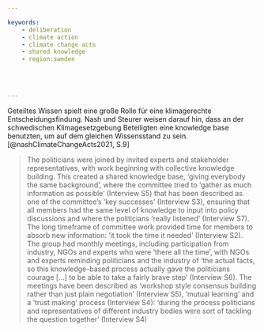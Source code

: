```yaml
---

keywords:
    - deliberation
    - climate action
    - climate change acts 
    - shared knowledge
    - region:sweden
    
    
    

---
```


Geteiltes Wissen spielt eine große Rolle für eine klimagerechte Entscheidungsfindung. Nash und Steurer weisen darauf hin, dass an der schwedischen Klimagesetzgebung Beteiligten eine knowledge base benutzten, um auf dem gleichen Wissensstand zu sein. [@nashClimateChangeActs2021, S.9]

> The politicians were joined by invited experts and stakeholder representatives, with work beginning with collective knowledge building. This created a shared knowledge base, ‘giving everybody the same background’, where the committee tried to ‘gather as much information as possible’ (Interview S5) that has been described as one of the committee’s ‘key successes’ (Interview S3), ensuring that all members had the same level of knowledge to input into policy discussions and where the politicians ‘really listened’ (Interview S7). The long timeframe of committee work provided time for members to absorb new information: ‘it took the time it needed’ (Interview S2). The group had monthly meetings, including participation from industry, NGOs and experts who were ‘there all the time’, with NGOs and experts reminding politicians and the industry of ‘the actual facts, so this knowledge-based process actually gave the politicians courage [...] to be able to take a fairly brave step’ (Interview S6). The meetings have been described as ‘workshop style consensus building rather than just plain negotiation’ (Interview S5), ‘mutual learning’ and a ‘trust making’ process (Interview S4): ‘during the process politicians and representatives of different industry bodies were sort of tackling the question together’ (Interview S4)